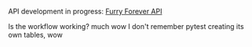 API development in progress: [Furry Forever API](http://64.227.129.68/docs)


Is the workflow working? 
much wow
I don't remember pytest creating its own tables, wow